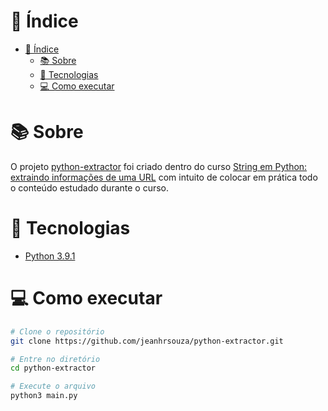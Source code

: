 
# :pencil: Índice
- [:pencil: Índice](#pencil-índice)
  - [:books: Sobre](#books-sobre)
  - [:rocket: Tecnologias](#rocket-tecnologias)
  - [:computer: Como executar](#computer-como-executar)

# :books: Sobre
O projeto [python-extractor](https://github.com/jeanhrsouza/python-extractor) foi criado dentro do curso [String em Python: extraindo informações de uma URL](https://cursos.alura.com.br/course/string-python-extraindo-informacoes-url) com intuito de colocar em prática todo o conteúdo estudado durante o curso.

# :open_file_folder: Tecnologias
- [Python 3.9.1](https://www.python.org/downloads/release/python-391/)

# :computer: Como executar
```bash
# Clone o repositório
git clone https://github.com/jeanhrsouza/python-extractor.git

# Entre no diretório
cd python-extractor

# Execute o arquivo
python3 main.py
```
